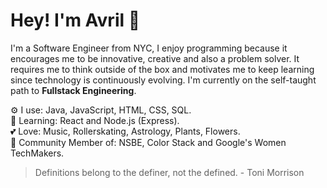 

# Hey! I'm Avril :rose:

I'm a Software Engineer from NYC, I enjoy programming because it encourages me to be innovative, creative and also a problem solver. It requires 
me to think outside of the box and motivates me to keep learning since technology
is continuously evolving. I'm currently on the self-taught path to **Fullstack Engineering**. 


:gear: I use: Java, JavaScript, HTML, CSS, SQL.
<br>
:brain: Learning: React and Node.js (Express).
<br>
:two_hearts: Love: Music, Rollerskating, Astrology, Plants, Flowers.
<br>
:busts_in_silhouette: Community Member of: NSBE, Color Stack and Google's Women TechMakers.



> Definitions belong to the definer, not the defined. - Toni Morrison





